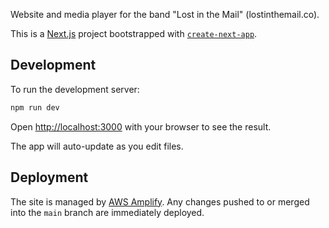 Website and media player for the band "Lost in the Mail" (lostinthemail.co).

This is a [Next.js](https://nextjs.org/) project bootstrapped with [`create-next-app`](https://github.com/vercel/next.js/tree/canary/packages/create-next-app).

## Development

To run the development server:

```bash
npm run dev
```

Open [http://localhost:3000](http://localhost:3000) with your browser to see the result.

The app will auto-update as you edit files.

## Deployment

The site is managed by [AWS Amplify](https://aws.amazon.com/amplify/). Any changes pushed to or merged into the `main` branch are immediately deployed.
